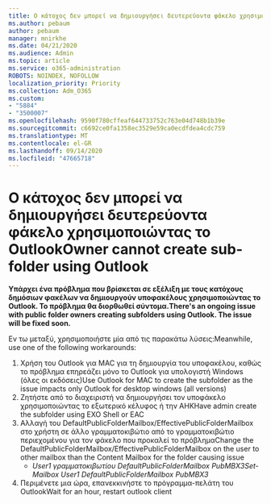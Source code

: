 ```yaml
---
title: Ο κάτοχος δεν μπορεί να δημιουργήσει δευτερεύοντα φάκελο χρησιμοποιώντας το Outlook
ms.author: pebaum
author: pebaum
manager: mnirkhe
ms.date: 04/21/2020
ms.audience: Admin
ms.topic: article
ms.service: o365-administration
ROBOTS: NOINDEX, NOFOLLOW
localization_priority: Priority
ms.collection: Adm_O365
ms.custom:
- "5884"
- "3500007"
ms.openlocfilehash: 9590f780cffeaf644733752c763e04d748b1b39e
ms.sourcegitcommit: c6692ce0fa1358ec3529e59ca0ecdfdea4cdc759
ms.translationtype: MT
ms.contentlocale: el-GR
ms.lasthandoff: 09/14/2020
ms.locfileid: "47665718"
---
```

# <a name="owner-cannot-create-sub-folder-using-outlook"></a><span data-ttu-id="6ba0a-102">Ο κάτοχος δεν μπορεί να δημιουργήσει δευτερεύοντα φάκελο χρησιμοποιώντας το Outlook</span><span class="sxs-lookup"><span data-stu-id="6ba0a-102">Owner cannot create sub-folder using Outlook</span></span>

<span data-ttu-id="6ba0a-103">**Υπάρχει ένα πρόβλημα που βρίσκεται σε εξέλιξη με τους κατόχους δημόσιων φακέλων να δημιουργούν υποφακέλους χρησιμοποιώντας το Outlook. Το πρόβλημα θα διορθωθεί σύντομα.**</span><span class="sxs-lookup"><span data-stu-id="6ba0a-103">**There's an ongoing issue with public folder owners creating subfolders using Outlook. The issue will be fixed soon.**</span></span>

<span data-ttu-id="6ba0a-104">Εν τω μεταξύ, χρησιμοποιήστε μία από τις παρακάτω λύσεις:</span><span class="sxs-lookup"><span data-stu-id="6ba0a-104">Meanwhile, use one of the following workarounds:</span></span>

1. <span data-ttu-id="6ba0a-105">Χρήση του Outlook για MAC για τη δημιουργία του υποφακέλου, καθώς το πρόβλημα επηρεάζει μόνο το Outlook για υπολογιστή Windows (όλες οι εκδόσεις)</span><span class="sxs-lookup"><span data-stu-id="6ba0a-105">Use Outlook for MAC to create the subfolder as the issue impacts only Outlook for desktop windows (all versions)</span></span>
2. <span data-ttu-id="6ba0a-106">Ζητήστε από το διαχειριστή να δημιουργήσει τον υποφάκελο χρησιμοποιώντας το εξωτερικό κέλυφος ή την ΑΗΚ</span><span class="sxs-lookup"><span data-stu-id="6ba0a-106">Have admin create the subfolder using EXO Shell or EAC</span></span>
3. <span data-ttu-id="6ba0a-107">Αλλαγή του DefaultPublicFolderMailbox/EffectivePublicFolderMailbox στο χρήστη σε άλλο γραμματοκιβώτιο από το γραμματοκιβώτιο περιεχομένου για τον φάκελο που προκαλεί το πρόβλημα</span><span class="sxs-lookup"><span data-stu-id="6ba0a-107">Change the DefaultPublicFolderMailbox/EffectivePublicFolderMailbox on the user to other mailbox than the Content Mailbox for the folder causing issue</span></span>  
    - <span data-ttu-id="6ba0a-108">*User1 γραμματοκιβωτίου DefaultPublicFolderMailbox PubMBX3*</span><span class="sxs-lookup"><span data-stu-id="6ba0a-108">*Set-Mailbox User1 DefaultPublicFolderMailbox PubMBX3*</span></span>
4. <span data-ttu-id="6ba0a-109">Περιμένετε μια ώρα, επανεκκινήστε το πρόγραμμα-πελάτη του Outlook</span><span class="sxs-lookup"><span data-stu-id="6ba0a-109">Wait for an hour, restart outlook client</span></span>